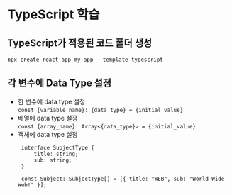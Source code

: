 # TypeScript 학습

## TypeScript가 적용된 코드 폴더 생성
```npx create-react-app my-app --template typescript```


## 각 변수에 Data Type 설정
- 한 변수에 data type 설정\
   ```const {variable_name}: {data_type} = {initial_value}```
- 배열에 data type 설정\
   ```const {array_name}: Array<{data_type}> = {initial_value}```
- 객체에 data type 설정
   ```
    interface SubjectType {
        title: string;
        sub: string;
    }

    const Subject: SubjectType[] = [{ title: "WEB", sub: "World Wide Web!" }];
    ```
